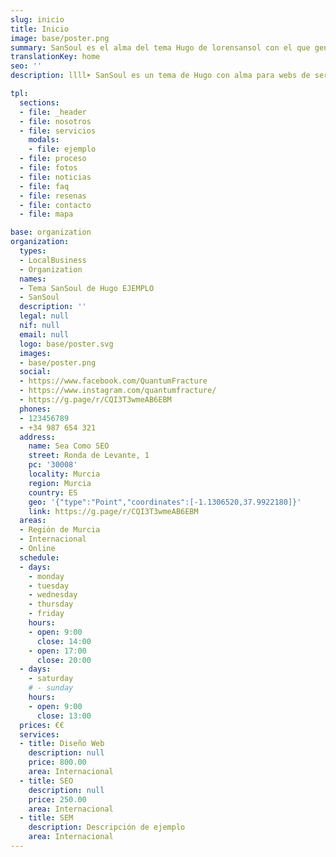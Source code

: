```yaml
---
slug: inicio
title: Inicio
image: base/poster.png
summary: SanSoul es el alma del tema Hugo de lorensansol con el que generar sitios web estáticos, puedes copiarlo y usarlo como quieras
translationKey: home
seo: ''
description: llll➤ SanSoul es un tema de Hugo con alma para webs de servicios ✅ por lorensansol ☎️ 123 456 789.

tpl:
  sections:
  - file: _header
  - file: nosotros
  - file: servicios
    modals:
    - file: ejemplo
  - file: proceso
  - file: fotos
  - file: noticias
  - file: faq
  - file: resenas
  - file: contacto
  - file: mapa

base: organization
organization:
  types:
  - LocalBusiness
  - Organization
  names:
  - Tema SanSoul de Hugo EJEMPLO
  - SanSoul
  description: ''
  legal: null
  nif: null
  email: null
  logo: base/poster.svg
  images:
  - base/poster.png
  social:
  - https://www.facebook.com/QuantumFracture
  - https://www.instagram.com/quantumfracture/
  - https://g.page/r/CQI3T3wmeAB6EBM
  phones:
  - 123456789
  - +34 987 654 321
  address:
    name: Sea Como SEO
    street: Ronda de Levante, 1
    pc: '30008'
    locality: Murcia
    region: Murcia
    country: ES
    geo: '{"type":"Point","coordinates":[-1.1306520,37.9922180]}'
    link: https://g.page/r/CQI3T3wmeAB6EBM
  areas:
  - Región de Murcia
  - Internacional
  - Online
  schedule:
  - days:
    - monday
    - tuesday
    - wednesday
    - thursday
    - friday
    hours:
    - open: 9:00
      close: 14:00
    - open: 17:00
      close: 20:00
  - days:
    - saturday
    # - sunday
    hours:
    - open: 9:00
      close: 13:00
  prices: €€
  services:
  - title: Diseño Web
    description: null
    price: 800.00
    area: Internacional
  - title: SEO
    description: null
    price: 250.00
    area: Internacional
  - title: SEM
    description: Descripción de ejemplo
    area: Internacional
---
```

